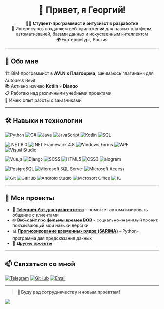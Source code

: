 <h1 align="center">👋 Привет, я Георгий!</h1>

<p align="center">
  👨‍💻 <b>Студент-программист и энтузиаст в разработке</b><br>
  🎯 Интересуюсь созданием веб-приложений для разных платформ, автоматизацией, базами данных и искуственным интеллектом<br>
  🌍 Екатеринбург, Россия<br>
</p>

---

## 🧠 Обо мне  

🏗️ BIM-программист в **AVLN x Платформа**, занимаюсь плагинами для Autodesk Revit<br>
📚 Активно изучаю **Kotlin** и **Django**<br>
📋 Работаю над различными учебными проектами<br>
🤝 Имею опыт работы с заказчиками<br>

---

## 🛠️ Навыки и технологии

![Python](https://img.shields.io/badge/Python-3776AB?style=for-the-badge&logo=python&logoColor=white)
![C#](https://img.shields.io/badge/C%23-239120?style=for-the-badge&logo=c-sharp&logoColor=white)
![Java](https://img.shields.io/badge/Java-ED8B00?style=for-the-badge&logo=java&logoColor=white)
![JavaScript](https://img.shields.io/badge/JavaScript-F7DF1E?style=for-the-badge&logo=javascript&logoColor=black)
![Kotlin](https://img.shields.io/badge/Kotlin-0095D5?style=for-the-badge&logo=kotlin&logoColor=white)
![SQL](https://img.shields.io/badge/SQL-4479A1?style=for-the-badge&logo=postgresql&logoColor=white)

![.NET 8.0](https://img.shields.io/badge/.NET_8.0-512BD4?style=for-the-badge&logo=dotnet&logoColor=white)
![.NET Framework 4.8](https://img.shields.io/badge/.NET_Framework_4.8-512BD4?style=for-the-badge&logo=dotnet&logoColor=white)
![Windows Forms](https://img.shields.io/badge/Windows_Forms-0078D7?style=for-the-badge&logo=windows&logoColor=white)
![WPF](https://img.shields.io/badge/WPF-68217A?style=for-the-badge&logo=windows&logoColor=white)
![Visual Studio](https://img.shields.io/badge/Visual_Studio-5C2D91?style=for-the-badge&logo=visual-studio&logoColor=white)

![Vue.js](https://img.shields.io/badge/Vue.js-4FC08D?style=for-the-badge&logo=vue.js&logoColor=white)
![Django](https://img.shields.io/badge/Django-092E20?style=for-the-badge&logo=django&logoColor=white)
![SCSS](https://img.shields.io/badge/SCSS-CC6699?style=for-the-badge&logo=sass&logoColor=white)
![HTML5](https://img.shields.io/badge/HTML5-E34F26?style=for-the-badge&logo=html5&logoColor=white)
![CSS3](https://img.shields.io/badge/CSS3-1572B6?style=for-the-badge&logo=css3&logoColor=white)
![aiogram](https://img.shields.io/badge/aiogram-2E2E2E?style=for-the-badge&logo=python&logoColor=white)

![PostgreSQL](https://img.shields.io/badge/PostgreSQL-336791?style=for-the-badge&logo=postgresql&logoColor=white)
![Microsoft SQL Server](https://img.shields.io/badge/MS_SQL_Server-CC2927?style=for-the-badge&logo=microsoft-sql-server&logoColor=white)
![Microsoft Access](https://img.shields.io/badge/MS_Access-A4373A?style=for-the-badge&logo=microsoft-access&logoColor=white)

![Git](https://img.shields.io/badge/Git-F05032?style=for-the-badge&logo=git&logoColor=white)
![GitHub](https://img.shields.io/badge/GitHub-181717?style=for-the-badge&logo=github&logoColor=white)
![Android Studio](https://img.shields.io/badge/Android_Studio-3DDC84?style=for-the-badge&logo=android-studio&logoColor=white)
![Microsoft Office](https://img.shields.io/badge/Microsoft_Office-D83B01?style=for-the-badge&logo=microsoft-office&logoColor=white)
![1C](https://img.shields.io/badge/1C-FFD700?style=for-the-badge&logo=1c&logoColor=black)

---

## 📌 Мои проекты  
- 🚀 **[Telegram-бот для турагентства](https://github.com/GeorgeBlackbird/U-ON_Notifications_Bot)** – помогает автоматизировать общение с клиентами
- 🌐 **[Веб-сайт про фильмы времен ВОВ](https://github.com/GeorgeBlackbird/neurochronicles)** - социально-значимый проект, показывающий мои навыки вёрстки
- 📊 **[Прогнозирование временных рядов (SARIMA)](https://github.com/GeorgeBlackbird/SARIMA)** – Python-программа для предсказания данных  
- 📁 **[Другие проекты](https://github.com/GeorgeBlackbird?tab=repositories)**  

---

## 📫 Связаться со мной  
[![Telegram](https://img.shields.io/badge/Telegram-26A5E4?style=for-the-badge&logo=telegram&logoColor=white)](https://t.me/maad_kid)
[![GitHub](https://img.shields.io/badge/GitHub-181717?style=for-the-badge&logo=github&logoColor=white)](https://github.com/GeorgeBlackbird)
[![Email](https://img.shields.io/badge/Email-D14836?style=for-the-badge&logo=gmail&logoColor=white)](mailto:drozdov.jorj@yandex.ru)

---

> 🚀 **Буду рад сотрудничеству и новым проектам!**


<img src="https://github-readme-stats.vercel.app/api?username=GeorgeBlackbird&theme=bear&show_icons=true&hide_border=true&count_private=true&locale=en">
